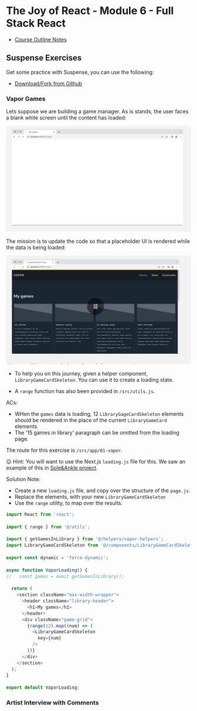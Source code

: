 # The Joy of React - Module 6 - Full Stack React

- [Course Outline Notes](../course-notes.md)

## Suspense Exercises

Get some practice with Suspense, you can use the following:

- [Download/Fork from Github](https://github.com/joy-of-react/next-suspense-exercises)

### Vapor Games

Lets suppose we are building a game manager. As is stands, the user faces a blank white screen until the content has loaded:

![blank](images/image-22.png)

The mission is to update the code so that a placeholder UI is rendered while the data is being loaded:

![loading](images/image-23.png)

- To help you on this journey, given a helper component, `LibraryGameCardSkeleton`. You can use it to create a loading state.

- A `range` function has also been provided in `/src/utils.js`.

ACs:

- WHen the `games` data is loading, 12 `LibraryGageCardSkeleton` elements should be rendered in the place of the current `LibraryGameCard` elements.
- The '15 games in library' paragraph can be omitted from the loading page.

The route for this exercise is `/src/app/01-vapor`.

😉 Hint: You will want to use the Next.js `loading.js` file for this. We saw an example of this in [Sole&Ankle project](https://courses.joshwcomeau.com/joy-of-react/06-full-stack-react/09.01-exciting-new-world).

Solution Note:

- Create a new `loading.js` file, and copy over the structure of the `page.js`.
- Replace the elements, with your new `LibraryGameCardSkeleton`
- Use the `range` utility, to map over the results.

```JAVASCRIPT
import React from 'react';

import { range } from '@/utils';

import { getGamesInLibrary } from '@/helpers/vapor-helpers';
import LibraryGameCardSkeleton from '@/components/LibraryGameCardSkeleton';

export const dynamic = 'force-dynamic';

async function VaporLoading() {
//   const games = await getGamesInLibrary();

  return (
    <section className="max-width-wrapper">
      <header className="library-header">
        <h1>My games</h1>
      </header>
      <div className="game-grid">
        {range(12).map((num) => (
          <LibraryGameCardSkeleton
            key={num}
          />
        ))}
      </div>
    </section>
  );
}

export default VaporLoading;

```

### Artist Interview with Comments
